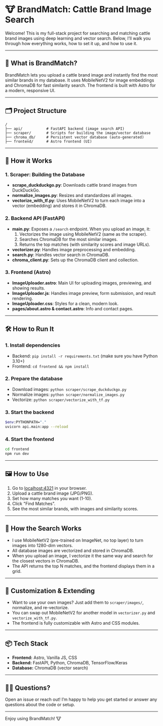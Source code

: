 # 🐮 BrandMatch: Cattle Brand Image Search

Welcome! This is my full-stack project for searching and matching cattle brand images using deep learning and vector search. Below, I’ll walk you through how everything works, how to set it up, and how to use it.

---

## 🚀 What is BrandMatch?
BrandMatch lets you upload a cattle brand image and instantly find the most similar brands in my database. It uses MobileNetV2 for image embeddings and ChromaDB for fast similarity search. The frontend is built with Astro for a modern, responsive UI.

---

## 🗂️ Project Structure

```
/
├── api/           # FastAPI backend (image search API)
├── scraper/       # Scripts for building the image/vector database
├── chroma_db/     # Persistent vector database (auto-generated)
├── frontend/      # Astro frontend (UI)
```

---

## 🧩 How it Works

### 1. Scraper: Building the Database
- **scrape_duckduckgo.py**: Downloads cattle brand images from DuckDuckGo.
- **normalize_images.py**: Resizes and standardizes all images.
- **vectorize_with_tf.py**: Uses MobileNetV2 to turn each image into a vector (embedding) and stores it in ChromaDB.

### 2. Backend API (FastAPI)
- **main.py**: Exposes a `/search` endpoint. When you upload an image, it:
  1. Vectorizes the image using MobileNetV2 (same as the scraper).
  2. Searches ChromaDB for the most similar images.
  3. Returns the top matches (with similarity scores and image URLs).
- **vectorizer.py**: Handles image preprocessing and embedding.
- **search.py**: Handles vector search in ChromaDB.
- **chroma_client.py**: Sets up the ChromaDB client and collection.

### 3. Frontend (Astro)
- **ImageUploader.astro**: Main UI for uploading images, previewing, and showing results.
- **ImageUploader.js**: Handles image preview, form submission, and result rendering.
- **ImageUploader.css**: Styles for a clean, modern look.
- **pages/about.astro & contact.astro**: Info and contact pages.

---

## 🛠️ How to Run It

### 1. Install dependencies
- Backend: `pip install -r requirements.txt` (make sure you have Python 3.10+)
- Frontend: `cd frontend && npm install`

### 2. Prepare the database
- Download images: `python scraper/scrape_duckduckgo.py`
- Normalize images: `python scraper/normalize_images.py`
- Vectorize: `python scraper/vectorize_with_tf.py`

### 3. Start the backend
```sh
$env:PYTHONPATH="."
uvicorn api.main:app --reload
```

### 4. Start the frontend
```sh
cd frontend
npm run dev
```

---

## 🖼️ How to Use
1. Go to [localhost:4321](http://localhost:4321) in your browser.
2. Upload a cattle brand image (JPG/PNG).
3. Set how many matches you want (1-10).
4. Click "Find Matches".
5. See the most similar brands, with images and similarity scores.

---

## 🤖 How the Search Works
- I use MobileNetV2 (pre-trained on ImageNet, no top layer) to turn images into 1280-dim vectors.
- All database images are vectorized and stored in ChromaDB.
- When you upload an image, I vectorize it the same way and search for the closest vectors in ChromaDB.
- The API returns the top N matches, and the frontend displays them in a grid.

---

## 📝 Customization & Extending
- Want to use your own images? Just add them to `scraper/images/`, normalize, and re-vectorize.
- You can swap out MobileNetV2 for another model in `vectorizer.py` and `vectorize_with_tf.py`.
- The frontend is fully customizable with Astro and CSS modules.

---

## 📦 Tech Stack
- **Frontend:** Astro, Vanilla JS, CSS
- **Backend:** FastAPI, Python, ChromaDB, TensorFlow/Keras
- **Database:** ChromaDB (vector search)

---

## 🙋‍♂️ Questions?
Open an issue or reach out! I’m happy to help you get started or answer any questions about the code or setup.

---

Enjoy using BrandMatch! 🐮
